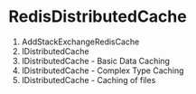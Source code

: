 # RedisDistributedCache


1. AddStackExchangeRedisCache
2. IDistributedCache
3. IDistributedCache - Basic Data Caching
4. IDistributedCache - Complex Type Caching
5. IDistributedCache - Caching of files
